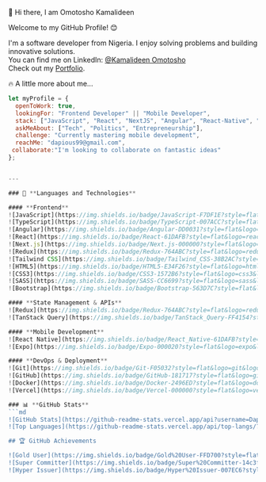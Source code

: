 👋 Hi there, I am Omotosho Kamalideen  

Welcome to my GitHub Profile! 😊

I'm a software developer from Nigeria. I enjoy solving problems and building innovative solutions.  
You can find me on LinkedIn: <a href='https://www.linkedin.com/in/kamalideen-omotosho-a50135270/' target='_blank'>@Kamalideen Omotosho</a>  
Check out my <a href='https://omotosho-kamalideen.vercel.app' target='_blank'>Portfolio</a>.

 🔥 A little more about me...

```js
let myProfile = {
  openToWork: true,
  lookingFor: "Frontend Developer" || "Mobile Developer",
  stack: ["JavaScript", "React", "NextJS", "Angular", "React-Native", "Tailwind CSS", "TypeScript"],
  askMeAbout: ["Tech", "Politics", "Entrepreneurship"],
  challenge: "Currently mastering mobile development",
  reachMe: "dapious99@gmail.com",
 collaborate:"I'm looking to collaborate on fantastic ideas"
};


---

### 🚀 **Languages and Technologies**

#### **Frontend**  
![JavaScript](https://img.shields.io/badge/JavaScript-F7DF1E?style=flat&logo=javascript&logoColor=black)  
![TypeScript](https://img.shields.io/badge/TypeScript-007ACC?style=flat&logo=typescript&logoColor=white)  
![Angular](https://img.shields.io/badge/Angular-DD0031?style=flat&logo=angular&logoColor=white)  
![React](https://img.shields.io/badge/React-61DAFB?style=flat&logo=react&logoColor=black)
![Next.js](https://img.shields.io/badge/Next.js-000000?style=flat&logo=next.js&logoColor=white) 
![Redux](https://img.shields.io/badge/Redux-764ABC?style=flat&logo=redux&logoColor=white)  
![Tailwind CSS](https://img.shields.io/badge/Tailwind_CSS-38B2AC?style=flat&logo=tailwind-css&logoColor=white)  
![HTML5](https://img.shields.io/badge/HTML5-E34F26?style=flat&logo=html5&logoColor=white)  
![CSS3](https://img.shields.io/badge/CSS3-1572B6?style=flat&logo=css3&logoColor=white)  
![SASS](https://img.shields.io/badge/SASS-CC6699?style=flat&logo=sass&logoColor=white)  
![Bootstrap](https://img.shields.io/badge/Bootstrap-563D7C?style=flat&logo=bootstrap&logoColor=white)  

#### **State Management & APIs**  
![Redux](https://img.shields.io/badge/Redux-764ABC?style=flat&logo=redux&logoColor=white)  
![TanStack Query](https://img.shields.io/badge/TanStack_Query-FF4154?style=flat&logo=reactquery&logoColor=white)  

#### **Mobile Development**  
![React Native](https://img.shields.io/badge/React_Native-61DAFB?style=flat&logo=react&logoColor=black)  
![Expo](https://img.shields.io/badge/Expo-000020?style=flat&logo=expo&logoColor=white)  

#### **DevOps & Deployment**  
![Git](https://img.shields.io/badge/Git-F05032?style=flat&logo=git&logoColor=white)  
![GitHub](https://img.shields.io/badge/GitHub-181717?style=flat&logo=github&logoColor=white)  
![Docker](https://img.shields.io/badge/Docker-2496ED?style=flat&logo=docker&logoColor=white)  
![Vercel](https://img.shields.io/badge/Vercel-000000?style=flat&logo=vercel&logoColor=white)  

### 📊 **GitHub Stats**
```md
![GitHub Stats](https://github-readme-stats.vercel.app/api?username=Dapious99&show_icons=true&theme=radical)  
![Top Languages](https://github-readme-stats.vercel.app/api/top-langs/?username=Dapious99&layout=compact&langs_count=8)

## 🏆 GitHub Achievements  

![Gold User](https://img.shields.io/badge/Gold%20User-FFD700?style=flat&logo=github)  
![Super Committer](https://img.shields.io/badge/Super%20Committer-14c3f3?style=flat&logo=github)  
![Hyper Issuer](https://img.shields.io/badge/Hyper%20Issuer-007EC6?style=flat&logo=github)  
